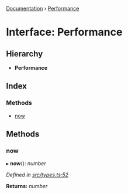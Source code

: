 [Documentation](../README.md) › [Performance](performance.md)

# Interface: Performance

## Hierarchy

* **Performance**

## Index

### Methods

* [now](performance.md#now)

## Methods

###  now

▸ **now**(): *number*

*Defined in [src/types.ts:52](https://github.com/badbatch/getta/blob/de02742/src/types.ts#L52)*

**Returns:** *number*
